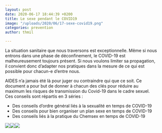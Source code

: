 ```yaml
---
layout: post
date: 2020-06-17 18:44:39 +0200
title: Le sexe pendant le COVID19
image: "/uploads/2020/06/17-sexe-covid19.png"
categories: prevention
author: thmil

---
```

La situation sanitaire que nous traversons est exceptionnelle. Même si nous entrons dans une phase de déconfinement, le COVID-19 est malheureusement toujours présent. Si nous voulons limiter sa propagation, il convient donc d’adapter nos pratiques dans la mesure de ce qui est possible pour chacun-e d’entre nous.

AIDES n’a jamais été là pour juger ou contraindre qui que ce soit. Ce document a pour but de donner à chacun des clés pour réduire au maximum les risques de transmission du Covid-19 dans le cadre sexuel. Ces conseils sont répartis en 3 séries :

* Des conseils d’ordre général liés à la sexualité en temps de COVID-19
* Des conseils pour bien organiser un plan sexe en temps de COVID-19
* Des conseils liés à la pratique du Chemsex en temps de COVID-19

![](/uploads/2020/06/17-sexualite.png)![](/uploads/2020/06/17-plan-sexe.png)![](/uploads/2020/06/17-chemsex.png)